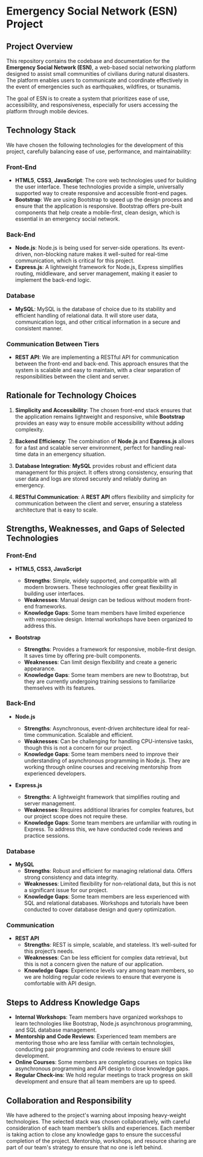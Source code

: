 # Emergency Social Network (ESN) Project

## Project Overview

This repository contains the codebase and documentation for the **Emergency Social Network (ESN)**, a web-based social networking platform designed to assist small communities of civilians during natural disasters. The platform enables users to communicate and coordinate effectively in the event of emergencies such as earthquakes, wildfires, or tsunamis.

The goal of ESN is to create a system that prioritizes ease of use, accessibility, and responsiveness, especially for users accessing the platform through mobile devices.

## Technology Stack

We have chosen the following technologies for the development of this project, carefully balancing ease of use, performance, and maintainability:

### Front-End

- **HTML5**, **CSS3**, **JavaScript**: The core web technologies used for building the user interface. These technologies provide a simple, universally supported way to create responsive and accessible front-end pages.
- **Bootstrap**: We are using Bootstrap to speed up the design process and ensure that the application is responsive. Bootstrap offers pre-built components that help create a mobile-first, clean design, which is essential in an emergency social network.

### Back-End

- **Node.js**: Node.js is being used for server-side operations. Its event-driven, non-blocking nature makes it well-suited for real-time communication, which is critical for this project.
- **Express.js**: A lightweight framework for Node.js, Express simplifies routing, middleware, and server management, making it easier to implement the back-end logic.

### Database

- **MySQL**: MySQL is the database of choice due to its stability and efficient handling of relational data. It will store user data, communication logs, and other critical information in a secure and consistent manner.

### Communication Between Tiers

- **REST API**: We are implementing a RESTful API for communication between the front-end and back-end. This approach ensures that the system is scalable and easy to maintain, with a clear separation of responsibilities between the client and server.

## Rationale for Technology Choices

1. **Simplicity and Accessibility**: The chosen front-end stack ensures that the application remains lightweight and responsive, while **Bootstrap** provides an easy way to ensure mobile accessibility without adding complexity.
   
2. **Backend Efficiency**: The combination of **Node.js** and **Express.js** allows for a fast and scalable server environment, perfect for handling real-time data in an emergency situation.

3. **Database Integration**: **MySQL** provides robust and efficient data management for this project. It offers strong consistency, ensuring that user data and logs are stored securely and reliably during an emergency.

4. **RESTful Communication**: A **REST API** offers flexibility and simplicity for communication between the client and server, ensuring a stateless architecture that is easy to scale.

## Strengths, Weaknesses, and Gaps of Selected Technologies

### Front-End

- **HTML5, CSS3, JavaScript**
  - **Strengths**: Simple, widely supported, and compatible with all modern browsers. These technologies offer great flexibility in building user interfaces.
  - **Weaknesses**: Manual design can be tedious without modern front-end frameworks.
  - **Knowledge Gaps**: Some team members have limited experience with responsive design. Internal workshops have been organized to address this.

- **Bootstrap**
  - **Strengths**: Provides a framework for responsive, mobile-first design. It saves time by offering pre-built components.
  - **Weaknesses**: Can limit design flexibility and create a generic appearance.
  - **Knowledge Gaps**: Some team members are new to Bootstrap, but they are currently undergoing training sessions to familiarize themselves with its features.

### Back-End

- **Node.js**
  - **Strengths**: Asynchronous, event-driven architecture ideal for real-time communication. Scalable and efficient.
  - **Weaknesses**: Can be challenging for handling CPU-intensive tasks, though this is not a concern for our project.
  - **Knowledge Gaps**: Some team members need to improve their understanding of asynchronous programming in Node.js. They are working through online courses and receiving mentorship from experienced developers.

- **Express.js**
  - **Strengths**: A lightweight framework that simplifies routing and server management.
  - **Weaknesses**: Requires additional libraries for complex features, but our project scope does not require these.
  - **Knowledge Gaps**: Some team members are unfamiliar with routing in Express. To address this, we have conducted code reviews and practice sessions.

### Database

- **MySQL**
  - **Strengths**: Robust and efficient for managing relational data. Offers strong consistency and data integrity.
  - **Weaknesses**: Limited flexibility for non-relational data, but this is not a significant issue for our project.
  - **Knowledge Gaps**: Some team members are less experienced with SQL and relational databases. Workshops and tutorials have been conducted to cover database design and query optimization.

### Communication

- **REST API**
  - **Strengths**: REST is simple, scalable, and stateless. It’s well-suited for this project’s needs.
  - **Weaknesses**: Can be less efficient for complex data retrieval, but this is not a concern given the nature of our application.
  - **Knowledge Gaps**: Experience levels vary among team members, so we are holding regular code reviews to ensure that everyone is comfortable with API design.

## Steps to Address Knowledge Gaps

- **Internal Workshops**: Team members have organized workshops to learn technologies like Bootstrap, Node.js asynchronous programming, and SQL database management.
- **Mentorship and Code Reviews**: Experienced team members are mentoring those who are less familiar with certain technologies, conducting pair programming and code reviews to ensure skill development.
- **Online Courses**: Some members are completing courses on topics like asynchronous programming and API design to close knowledge gaps.
- **Regular Check-ins**: We hold regular meetings to track progress on skill development and ensure that all team members are up to speed.

## Collaboration and Responsibility

We have adhered to the project's warning about imposing heavy-weight technologies. The selected stack was chosen collaboratively, with careful consideration of each team member’s skills and experiences. Each member is taking action to close any knowledge gaps to ensure the successful completion of the project. Mentorship, workshops, and resource sharing are part of our team's strategy to ensure that no one is left behind.
